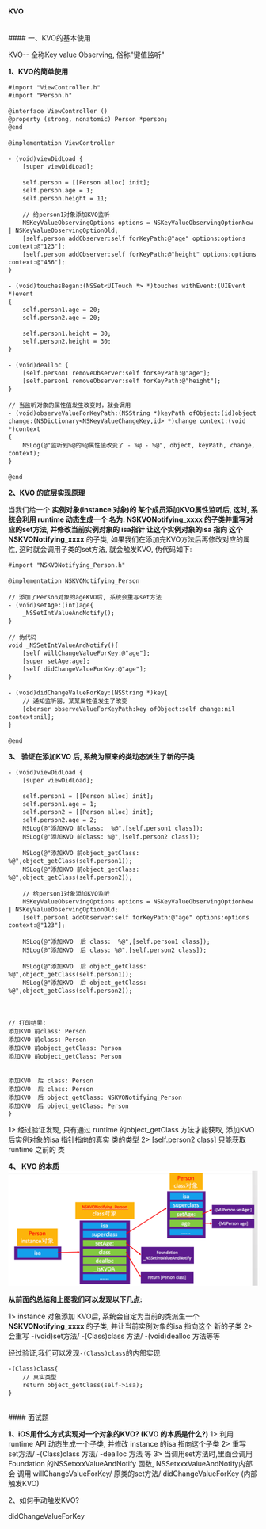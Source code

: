 #### KVO

<br>
#### 一、KVO的基本使用


KVO-- 全称Key value Observing, 俗称"键值监听"

**1、KVO的简单使用**
```
#import "ViewController.h"
#import "Person.h"

@interface ViewController ()
@property (strong, nonatomic) Person *person;
@end

@implementation ViewController

- (void)viewDidLoad {
    [super viewDidLoad];
    
    self.person = [[Person alloc] init];
    self.person.age = 1;
    self.person.height = 11;
    
    // 给person1对象添加KVO监听
    NSKeyValueObservingOptions options = NSKeyValueObservingOptionNew | NSKeyValueObservingOptionOld;
    [self.person addObserver:self forKeyPath:@"age" options:options context:@"123"];
    [self.person addObserver:self forKeyPath:@"height" options:options context:@"456"];
}

- (void)touchesBegan:(NSSet<UITouch *> *)touches withEvent:(UIEvent *)event
{
    self.person1.age = 20;
    self.person2.age = 20;
    
    self.person1.height = 30;
    self.person2.height = 30;
}

- (void)dealloc {
    [self.person1 removeObserver:self forKeyPath:@"age"];
    [self.person1 removeObserver:self forKeyPath:@"height"];
}

// 当监听对象的属性值发生改变时，就会调用
- (void)observeValueForKeyPath:(NSString *)keyPath ofObject:(id)object change:(NSDictionary<NSKeyValueChangeKey,id> *)change context:(void *)context
{
    NSLog(@"监听到%@的%@属性值改变了 - %@ - %@", object, keyPath, change, context);
}

@end
```


**2、KVO 的底层实现原理**

当我们给一个 **实例对象(instance 对象)**的 某个成员添加KVO属性监听后, 这时, 系统会利用 **runtime** 动态生成一个 名为: **NSKVONotifying_xxxx** 的子类并重写对应的set方法, 并修改当前实例对象的 **isa指针** 让这个实例对象的isa 指向 这个**NSKVONotifying_xxxx** 的子类, 如果我们在添加完KVO方法后再修改对应的属性, 这时就会调用子类的set方法, 就会触发KVO, 伪代码如下:
```
#import "NSKVONotifying_Person.h"

@implementation NSKVONotifying_Person

// 添加了Person对象的ageKVO后, 系统会重写set方法
- (void)setAge:(int)age{
    _NSSetIntValueAndNotify();
}

// 伪代码
void _NSSetIntValueAndNotify(){
    [self willChangeValueForKey:@"age"];
    [super setAge:age];
    [self didChangeValueForKey:@"age"];
}

- (void)didChangeValueForKey:(NSString *)key{
    // 通知监听器，某某属性值发生了改变
    [oberser observeValueForKeyPath:key ofObject:self change:nil context:nil];
}

@end
```


**3、 验证在添加KVO 后, 系统为原来的类动态派生了新的子类**
```
- (void)viewDidLoad {
    [super viewDidLoad];
    
    self.person1 = [[Person alloc] init];
    self.person1.age = 1;
    self.person2 = [[Person alloc] init];
    self.person2.age = 2;
    NSLog(@"添加KVO 前class:  %@",[self.person1 class]);
    NSLog(@"添加KVO 前class: %@",[self.person2 class]);
    
    NSLog(@"添加KVO 前object_getClass: %@",object_getClass(self.person1));
    NSLog(@"添加KVO 前object_getClass: %@",object_getClass(self.person2));
    
    // 给person1对象添加KVO监听
    NSKeyValueObservingOptions options = NSKeyValueObservingOptionNew | NSKeyValueObservingOptionOld;
    [self.person1 addObserver:self forKeyPath:@"age" options:options context:@"123"];
    
    NSLog(@"添加KVO  后 class:  %@",[self.person1 class]);
    NSLog(@"添加KVO  后 class: %@",[self.person2 class]);
    
    NSLog(@"添加KVO  后 object_getClass: %@",object_getClass(self.person1));
    NSLog(@"添加KVO  后 object_getClass: %@",object_getClass(self.person2));
    
    
    
// 打印结果:
添加KVO 前class: Person
添加KVO 前class: Person
添加KVO 前object_getClass: Person
添加KVO 前object_getClass: Person


添加KVO  后 class: Person
添加KVO  后 class: Person
添加KVO  后 object_getClass: NSKVONotifying_Person
添加KVO  后 object_getClass: Person
}
``` 
1> 经过验证发现, 只有通过 runtime 的object_getClass 方法才能获取, 添加KVO后实例对象的isa 指针指向的真实 类的类型
2> [self.person2 class] 只能获取 runtime 之前的 类

**4、 KVO 的本质**
![](/assets/Snip20190106_1.png)

**从前面的总结和上图我们可以发现以下几点:**

1> instance 对象添加 KVO后, 系统会自定为当前的类派生一个 **NSKVONotifying_xxxx** 的子类, 并让当前实例对象的isa 指向这个 新的子类
2> 会重写 -(void)set方法/ -(Class)class 方法/  -(void)dealloc 方法等等


经过验证,我们可以发现`-(Class)class`的内部实现
```
-(Class)class{
    // 真实类型
    return object_getClass(self->isa);
}
```


<br>
#### 面试题

**1、iOS用什么方式实现对一个对象的KVO? (KVO 的本质是什么?)**
1> 利用runtime API 动态生成一个子类, 并修改 instance 的isa 指向这个子类
2> 重写 set方法/ -(Class)class 方法/ -dealloc 方法 等
3> 当调用set方法时,里面会调用Foundation 的NSSetxxxValueAndNotify 函数, NSSetxxxValueAndNotify内部会 调用 willChangeValueForKey/ 原类的set方法/ didChangeValueForKey (内部触发KVO)

2、如何手动触发KVO?

didChangeValueForKey